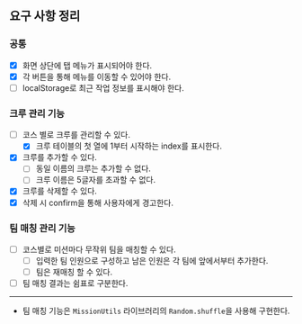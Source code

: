 ## 요구 사항 정리

### 공통

- [x] 화면 상단에 탭 메뉴가 표시되어야 한다.
- [x] 각 버튼을 통해 메뉴를 이동할 수 있어야 한다.
- [ ] localStorage로 최근 작업 정보를 표시해야 한다.

### 크루 관리 기능

- [ ] 코스 별로 크루를 관리할 수 있다.
  - [x] 크루 테이블의 첫 열에 1부터 시작하는 index를 표시한다.
- [x] 크루를 추가할 수 있다.
  - [ ] 동일 이름의 크루는 추가할 수 없다.
  - [ ] 크루 이름은 5글자를 초과할 수 없다.
- [x] 크루를 삭제할 수 있다.
- [x] 삭제 시 confirm을 통해 사용자에게 경고한다.

### 팀 매칭 관리 기능

- [ ] 코스별로 미션마다 무작위 팀을 매칭할 수 있다.
  - [ ] 입력한 팀 인원으로 구성하고 남은 인원은 각 팀에 앞에서부터 추가한다.
  - [ ] 팀은 재매칭 할 수 있다.
- [ ] 팀 매칭 결과는 쉼표로 구분한다.

---

- 팀 매칭 기능은 `MissionUtils` 라이브러리의 `Random.shuffle`을 사용해 구현한다.

